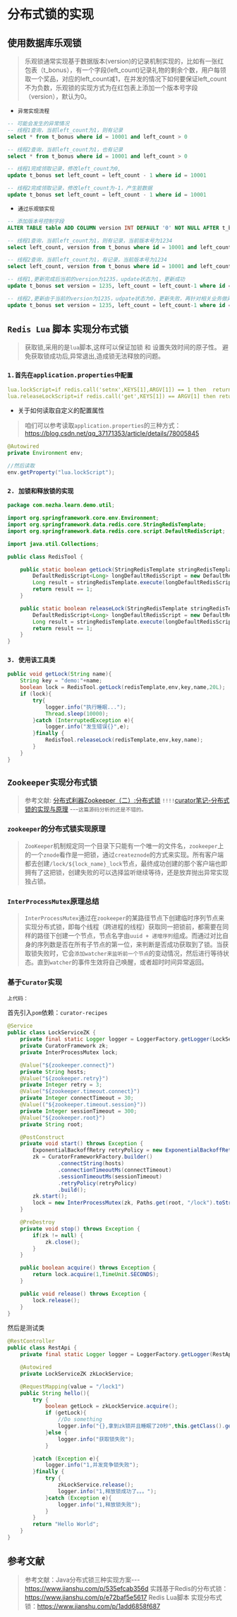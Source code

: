
# 分布式锁的实现

## 使用数据库乐观锁

> 乐观锁通常实现基于数据版本(version)的记录机制实现的，比如有一张红包表（t_bonus），有一个字段(left_count)记录礼物的剩余个数，用户每领取一个奖品，对应的left_count减1，在并发的情况下如何要保证left_count不为负数，乐观锁的实现方式为在红包表上添加一个版本号字段（version），默认为0。

- `异常实现流程`

```sql
-- 可能会发生的异常情况
-- 线程1查询，当前left_count为1，则有记录
select * from t_bonus where id = 10001 and left_count > 0

-- 线程2查询，当前left_count为1，也有记录
select * from t_bonus where id = 10001 and left_count > 0

-- 线程1完成领取记录，修改left_count为0,
update t_bonus set left_count = left_count - 1 where id = 10001

-- 线程2完成领取记录，修改left_count为-1，产生脏数据
update t_bonus set left_count = left_count - 1 where id = 10001
```

- `通过乐观锁实现`

```sql
-- 添加版本号控制字段
ALTER TABLE table ADD COLUMN version INT DEFAULT '0' NOT NULL AFTER t_bonus;

-- 线程1查询，当前left_count为1，则有记录，当前版本号为1234
select left_count, version from t_bonus where id = 10001 and left_count > 0

-- 线程2查询，当前left_count为1，有记录，当前版本号为1234
select left_count, version from t_bonus where id = 10001 and left_count > 0

-- 线程1,更新完成后当前的version为1235，update状态为1，更新成功
update t_bonus set version = 1235, left_count = left_count-1 where id = 10001 and version = 1234

-- 线程2,更新由于当前的version为1235，udpate状态为0，更新失败，再针对相关业务做异常处理
update t_bonus set version = 1235, left_count = left_count-1 where id = 10001 and version = 1234
```

## `Redis Lua` 脚本 实现分布式锁

> 获取锁,采用的是`lua`脚本,这样可以保证加锁 和 设置失效时间的原子性。
> 避免获取锁成功后,异常退出,造成锁无法释放的问题。

### `1.首先在application.properties中配置` 

```yaml
lua.lockScript=if redis.call('setnx',KEYS[1],ARGV[1]) == 1 then  return redis.call('expire',KEYS[1],ARGV[2])  else return 0 end
lua.releaseLockScript=if redis.call('get',KEYS[1]) == ARGV[1] then return redis.call('del',KEYS[1]) else return 0 end
```

- 关于如何读取自定义的配置属性

> 咱们可以参考读取`application.properties`的三种方式：<https://blog.csdn.net/qq_37171353/article/details/78005845>


```java
@Autowired
private Environment env;

//然后读取
env.getProperty("lua.lockScript");
```

### `2. 加锁和释放锁的实现`

```java
package com.nezha.learn.demo.util;

import org.springframework.core.env.Environment;
import org.springframework.data.redis.core.StringRedisTemplate;
import org.springframework.data.redis.core.script.DefaultRedisScript;

import java.util.Collections;

public class RedisTool {

    public static boolean getLock(StringRedisTemplate stringRedisTemplate, Environment env, String key, String requestId, Long expiresTime) {
        DefaultRedisScript<Long> longDefaultRedisScript = new DefaultRedisScript<>(env.getProperty("lua.lockScript"), Long.class);
        Long result = stringRedisTemplate.execute(longDefaultRedisScript, Collections.singletonList(key), requestId,String.valueOf(expiresTime));
        return result == 1;
    }

    public static boolean releaseLock(StringRedisTemplate stringRedisTemplate, Environment env, String key, String requestId) {
        DefaultRedisScript<Long> longDefaultRedisScript = new DefaultRedisScript<>(env.getProperty("lua.releaseLockScript"), Long.class);
        Long result = stringRedisTemplate.execute(longDefaultRedisScript, Collections.singletonList(key), requestId);
        return result == 1;
    }
}
```


### `3. 使用该工具类`

```java
public void getLock(String name){
    String key = "demo:"+name;
    boolean lock = RedisTool.getLock(redisTemplate,env,key,name,20L);
    if (lock){
        try{
            logger.info("执行睡眠...");
            Thread.sleep(10000);
        }catch (InterruptedException e){
            logger.info("发生错误{}",e);
        }finally {
            RedisTool.releaseLock(redisTemplate,env,key,name);
        }
    }
}
```

## `Zookeeper实现分布式锁`

> 参考文献:
> [分布式利器Zookeeper（二）:分布式锁](https://www.jianshu.com/p/d8bbed558ec7)
> `!!!!`[curator笔记-分布式锁的实现与原理](https://www.jianshu.com/p/6618471f6e75) ---`这篇源码分析的还是不错的。`

### `zookeeper`的分布式锁实现原理

> `ZooKeeper`机制规定同一个目录下只能有一个唯一的文件名，`zookeeper`上的一个`znode`看作是一把锁，通过`createznode`的方式来实现。所有客户端都去创建`/lock/${lock_name}_lock`节点，最终成功创建的那个客户端也即拥有了这把锁，创建失败的可以选择监听继续等待，还是放弃抛出异常实现独占锁。


### `InterProcessMutex`原理总结

> `InterProcessMutex`通过在`zookeeper`的某路径节点下创建临时序列节点来实现分布式锁，即每个线程（跨进程的线程）获取同一把锁前，都需要在同样的路径下创建一个节点，节点名字由`uuid + 递增序列`组成。而通过对比自身的序列数是否在所有子节点的第一位，来判断是否成功获取到了锁。当获取锁失败时，它会`添加watcher来监听前一个节点`的变动情况，然后进行等待状态。直到`watcher`的事件生效将自己唤醒，或者超时时间异常返回。


### 基于`Curator`实现


`上代码：`

首先引入`pom`依赖：`curator-recipes`

```java
@Service
public class LockServiceZK {
    private final static Logger logger = LoggerFactory.getLogger(LockServiceZK.class);
    private CuratorFramework zk;
    private InterProcessMutex lock;

    @Value("${zookeeper.connect}")
    private String hosts;
    @Value("${zookeeper.retry}")
    private Integer retry = 3;
    @Value("${zookeeper.timeout.connect}")
    private Integer connectTimeout = 30;
    @Value(("${zookeeper.timeout.session}"))
    private Integer sessionTimeout = 300;
    @Value("${zookeeper.root}")
    private String root;

    @PostConstruct
    private void start() throws Exception {
        ExponentialBackoffRetry retryPolicy = new ExponentialBackoffRetry(1000, retry);
        zk = CuratorFrameworkFactory.builder()
                .connectString(hosts)
                .connectionTimeoutMs(connectTimeout)
                .sessionTimeoutMs(sessionTimeout)
                .retryPolicy(retryPolicy)
                .build();
        zk.start();
        lock = new InterProcessMutex(zk, Paths.get(root, "/lock").toString());
    }

    @PreDestroy
    private void stop() throws Exception {
        if(zk != null) {
            zk.close();
        }
    }

    public boolean acquire() throws Exception {
        return lock.acquire(1,TimeUnit.SECONDS);
    }

    public void release() throws Exception {
        lock.release();
    }
}
```

然后是测试类

```java
@RestController
public class RestApi {
    private final static Logger logger = LoggerFactory.getLogger(RestApi.class);

    @Autowired
    private LockServiceZK zkLockService;

    @RequestMapping(value = "/lock1")
    public String hello(){
        try {
            boolean getLock = zkLockService.acquire();
            if (getLock){
                //Do something
                logger.info("{},拿到zk锁并且睡眠了20秒",this.getClass().getName());
            }else {
                logger.info("获取锁失败");
            }

        }catch (Exception e){
            logger.info("1,并发竞争锁失败");
        }finally {
            try {
                zkLockService.release();
                logger.info("1,释放锁成功了。。。");
            }catch (Exception e){
                logger.info("1,释放锁失败");
            }
        }
        return "Hello World";
    }
}
```


## 参考文献


> 参考文献：Java分布式锁三种实现方案---<https://www.jianshu.com/p/535efcab356d>
> 实践基于Redis的分布式锁：<https://www.jianshu.com/p/e72baf5e5617>
> Redis Lua脚本 实现分布式锁：<https://www.jianshu.com/p/1add6858f687>
